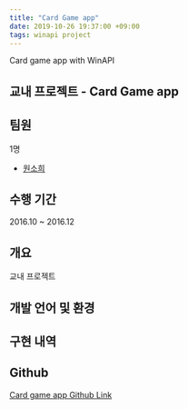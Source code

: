 ```yaml
---
title: "Card Game app"
date: 2019-10-26 19:37:00 +09:00
tags: winapi project
---
```


Card game app with WinAPI

## 교내 프로젝트 - Card Game app

## 팀원
1명
- [원소희](https://github.com/infiduk)

## 수행 기간
2016.10 ~ 2016.12

## 개요
교내 프로젝트

## 개발 언어 및 환경


## 구현 내역


## Github
[Card game app Github Link]()